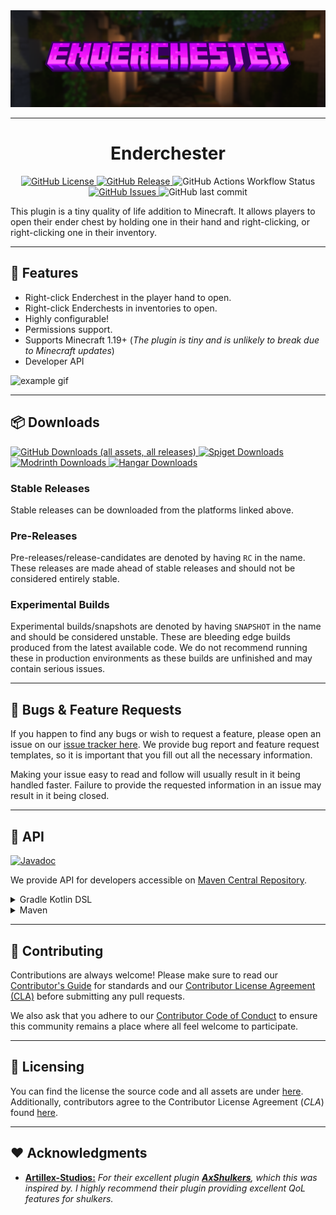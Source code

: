 <img style="text-align:center;" src="assets/logo-background.png" alt="project banner">

---

<h1 style="text-align:center;">Enderchester</h1>

<p style="text-align:center;">
    <a href="https://github.com/milkdrinkers/Enderchester/blob/main/LICENSE">
        <img alt="GitHub License" src="https://img.shields.io/github/license/milkdrinkers/Enderchester?style=for-the-badge&color=blue&labelColor=141417">
    </a>
    <a href="https://github.com/milkdrinkers/Enderchester/releases">
        <img alt="GitHub Release" src="https://img.shields.io/github/v/release/milkdrinkers/Enderchester?include_prereleases&sort=semver&style=for-the-badge&label=LATEST%20VERSION&labelColor=141417">
    </a>
    <img alt="GitHub Actions Workflow Status" src="https://img.shields.io/github/actions/workflow/status/milkdrinkers/Enderchester/ci.yml?style=for-the-badge&labelColor=141417">
    <a href="https://github.com/milkdrinkers/Enderchester/issues">
        <img alt="GitHub Issues" src="https://img.shields.io/github/issues/milkdrinkers/Enderchester?style=for-the-badge&labelColor=141417">
    </a>
    <img alt="GitHub last commit" src="https://img.shields.io/github/last-commit/milkdrinkers/Enderchester?style=for-the-badge&labelColor=141417">
</p>

This plugin is a tiny quality of life addition to Minecraft. It allows players to open their ender chest by holding one in their hand and right-clicking, or right-clicking one in their inventory.

---

## 🌟 Features

- Right-click Enderchest in the player hand to open.
- Right-click Enderchests in inventories to open.
- Highly configurable!
- Permissions support.
- Supports Minecraft 1.19+ (_The plugin is tiny and is unlikely to break due to Minecraft updates_)
- Developer API

<img src="assets/example.gif" alt="example gif">

---

## 📦 Downloads

<a href="https://github.com/milkdrinkers/Enderchester/releases/latest">
    <img alt="GitHub Downloads (all assets, all releases)" src="https://img.shields.io/github/downloads/milkdrinkers/Enderchester/total?style=for-the-badge&logo=github&logoColor=white&labelColor=141417">
</a>
<a href="https://www.spigotmc.org/resources/121384/">
    <img alt="Spiget Downloads" src="https://img.shields.io/spiget/downloads/121384?style=for-the-badge&logo=spigotmc&logoColor=white&label=SPIGOT&labelColor=141417">
</a>
<a href="https://modrinth.com/plugin/enderchester/">
    <img alt="Modrinth Downloads" src="https://img.shields.io/modrinth/dt/enderchester?style=for-the-badge&logo=modrinth&logoColor=white&label=MODRINTH&labelColor=141417">
</a>
<a href="https://hangar.papermc.io/darksaid98/Enderchester/">
    <img alt="Hangar Downloads" src="https://img.shields.io/hangar/dt/Enderchester?style=for-the-badge&label=HANGAR&labelColor=141417">
</a>

### Stable Releases

Stable releases can be downloaded from the platforms linked above.

### Pre-Releases

Pre-releases/release-candidates are denoted by having `RC` in the name. These releases are made ahead of stable releases and should not be considered entirely stable.

### Experimental Builds

Experimental builds/snapshots are denoted by having `SNAPSHOT` in the name and should be considered unstable. These are bleeding edge builds produced from the latest available code. We do not recommend running these in production environments as these builds are unfinished and may contain serious issues.

---

## 🤝 Bugs & Feature Requests

If you happen to find any bugs or wish to request a feature, please open an issue on our [issue tracker here](https://github.com/milkdrinkers/Enderchester/issues). We provide bug report and feature request templates, so it is important that you fill out all the necessary information.

Making your issue easy to read and follow will usually result in it being handled faster. Failure to provide the requested information in an issue may result in it being closed.

---

## 🚧 API

<a href="https://javadoc.io/doc/io.github.milkdrinkers/enderchester">
    <img alt="Javadoc" src="https://img.shields.io/badge/JAVADOC-8A2BE2?style=for-the-badge&labelColor=141417">
</a>

We provide API for developers accessible on [Maven Central Repository](https://central.sonatype.com/artifact/io.github.milkdrinkers/enderchester). 

<details>
<summary>Gradle Kotlin DSL</summary>

```kotlin
repositories {
    mavenCentral()
}

dependencies {
    compileOnly("io.github.milkdrinkers:enderchester:VERSION")
}
```
</details>

<details>
<summary>Maven</summary>

```xml
<project>
    <dependencies>
        <dependency>
            <groupId>io.github.milkdrinkers</groupId>
            <artifactId>enderchester</artifactId>
            <version>VERSION</version>
            <scope>provided</scope>
        </dependency>
    </dependencies>
</project>
```
</details>

---

## 🔧 Contributing

Contributions are always welcome! Please make sure to read our [Contributor's Guide](CONTRIBUTING.md) for standards and our [Contributor License Agreement (CLA)](CONTRIBUTOR_LICENSE_AGREEMENT.md) before submitting any pull requests.

We also ask that you adhere to our [Contributor Code of Conduct](CODE_OF_CONDUCT.md) to ensure this community remains a place where all feel welcome to participate.

---

## 📝 Licensing

You can find the license the source code and all assets are under [here](../LICENSE). Additionally, contributors agree to the Contributor License Agreement \(*CLA*\) found [here](CONTRIBUTOR_LICENSE_AGREEMENT.md).

---

## ❤️ Acknowledgments

- **[Artillex-Studios:](https://github.com/Artillex-Studios)** _For their excellent plugin [__AxShulkers__](https://github.com/Artillex-Studios/AxShulkers/), which this was inspired by. I highly recommend their plugin providing excellent QoL features for shulkers._
